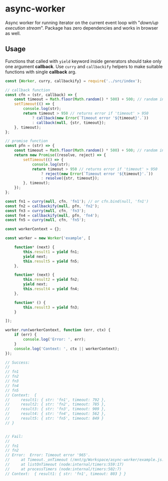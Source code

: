 # async-worker
Async worker for running iterator on the current event loop with "*down/up execution stream*". 
Package has zero dependencies and works in browser as well.

## Usage

Functions that called with `yield` keyword inside generators should take only one argument **callback**. 
Use `curry` and `callbackify` helpers to make suitable functions with single **callback** arg.  

```js:./test/example.js
const {Worker, curry, callbackify} = require('../src/index');

// callback function
const cfn = (str, callback) => {
    const timeout = Math.floor(Math.random() * 500) + 500; // random int from 500 to 1000
    setTimeout(() => {
        console.log(str);
        return timeout > 950 // returns error if 'timeout' > 950
            ? callback(new Error(`Timeout error '${timeout}'.`))
            : callback(null, {str, timeout});
    }, timeout);
};

// promise function
const pfn = (str) => {
    const timeout = Math.floor(Math.random() * 500) + 500; // random int from 500 to 1000
    return new Promise((resolve, reject) => {
        setTimeout(() => {
            console.log(str);
            return timeout > 950 // returns error if 'timeout' > 950
                ? reject(new Error(`Timeout error '${timeout}'.`))
                : resolve({str, timeout});
        }, timeout);
    });
};

const fn1 = curry(null, cfn, 'fn1'); // or cfn.bind(null, 'fn1')
const fn2 = callbackify(null, pfn, 'fn2');
const fn3 = curry(null, cfn, 'fn3');
const fn4 = callbackify(null, pfn, 'fn4');
const fn5 = curry(null, cfn, 'fn5');

const workerContext = {};

const worker = new Worker('example', [

    function* (next) {
        this.result1 = yield fn1;
        yield next;
        this.result5 = yield fn5;
    },

    function* (next) {
        this.result2 = yield fn2;
        yield next;
        this.result4 = yield fn4;
    },

    function* () {
        this.result3 = yield fn3;
    }

]);

worker.run(workerContext, function (err, ctx) {
    if (err) {
        console.log('Error: ', err);
    }
    console.log('Context: ', ctx || workerContext);
});

// Success:
//
// fn1
// fn2
// fn3
// fn4
// fn5
// Context:  {
//     result1: { str: 'fn1', timeout: 792 },
//     result2: { str: 'fn2', timeout: 785 },
//     result3: { str: 'fn3', timeout: 909 },
//     result4: { str: 'fn4', timeout: 562 },
//     result5: { str: 'fn5', timeout: 849 }
// }


// Fail:
//
// fn1
// fn2
// Error:  Error: Timeout error '965'.
//     at Timeout._onTimeout (/mnt/g/Workspace/async-worker/example.js:9:24)
//     at listOnTimeout (node:internal/timers:559:17)
//     at processTimers (node:internal/timers:502:7)
// Context:  { result1: { str: 'fn1', timeout: 803 } }
```
